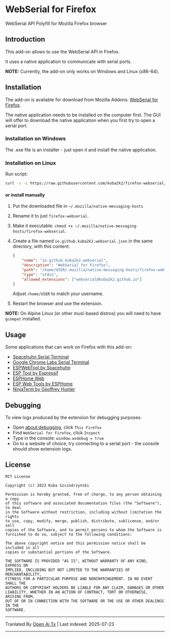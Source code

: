 
# WebSerial for Firefox

WebSerial API Polyfill for Mozilla Firefox browser

## Introduction

This add-on allows to use the WebSerial API in Firefox.

It uses a native application to communicate with serial ports.

**NOTE:** Currently, the add-on only works on Windows and Linux (x86-64).

## Installation

The add-on is available for download from Mozilla Addons:
[WebSerial for Firefox](https://addons.mozilla.org/pl/firefox/addon/webserial-for-firefox/).

The native application needs to be installed on the computer first. The GUI will offer to download the
native application when you first try to open a serial port.

### Installation on Windows

The .exe file is an installer - just open it and install the native application.

### Installation on Linux

Run script:

```sh
curl -s -L https://raw.githubusercontent.com/kuba2k2/firefox-webserial/master/native/install/linux_x86_64.sh | bash
```
#### or install manually

1. Put the downloaded file in `~/.mozilla/native-messaging-hosts`
2. Rename it to just `firefox-webserial`.
3. Make it executable: `chmod +x ~/.mozilla/native-messaging-hosts/firefox-webserial`.
4. Create a file named `io.github.kuba2k2.webserial.json` in the same directory, with this content:


	```json
	{
		"name": "io.github.kuba2k2.webserial",
		"description": "WebSerial for Firefox",
		"path": "/home/USER/.mozilla/native-messaging-hosts/firefox-webserial",
		"type": "stdio",
		"allowed_extensions": ["webserial@kuba2k2.github.io"]
	}
	```
	Adjust `/home/USER` to match your username.
5. Restart the browser and use the extension.

**NOTE:** On Alpine Linux (or other musl-based distros) you will need to have `gcompat` installed.

## Usage

Some applications that can work on Firefox with this add-on:

- [Spacehuhn Serial Terminal](https://serial.huhn.me/)
- [Google Chrome Labs Serial Terminal](https://googlechromelabs.github.io/serial-terminal/)
- [ESPWebTool by Spacehuhn](https://esp.huhn.me/)
- [ESP Tool by Espressif](https://espressif.github.io/esptool-js/)
- [ESPHome Web](https://web.esphome.io/)
- [ESP Web Tools by ESPHome](https://esphome.github.io/esp-web-tools/)
- [NinjaTerm by Geoffrey Hunter](https://ninjaterm.mbedded.ninja/)

## Debugging

To view logs produced by the extension for debugging purposes:

- Open [about:debugging](about:debugging), click `This Firefox`
- Find `WebSerial for Firefox`, click `Inspect`
- Type in the console: `window.wsdebug = true`
- Go to a website of choice, try connecting to a serial port - the console should show extension logs.

## License

```
MIT License

Copyright (c) 2023 Kuba Szczodrzyński

Permission is hereby granted, free of charge, to any person obtaining a copy
of this software and associated documentation files (the "Software"), to deal
in the Software without restriction, including without limitation the rights
to use, copy, modify, merge, publish, distribute, sublicense, and/or sell
copies of the Software, and to permit persons to whom the Software is
furnished to do so, subject to the following conditions:

The above copyright notice and this permission notice shall be included in all
copies or substantial portions of the Software.

THE SOFTWARE IS PROVIDED "AS IS", WITHOUT WARRANTY OF ANY KIND, EXPRESS OR
IMPLIED, INCLUDING BUT NOT LIMITED TO THE WARRANTIES OF MERCHANTABILITY,
FITNESS FOR A PARTICULAR PURPOSE AND NONINFRINGEMENT. IN NO EVENT SHALL THE
AUTHORS OR COPYRIGHT HOLDERS BE LIABLE FOR ANY CLAIM, DAMAGES OR OTHER
LIABILITY, WHETHER IN AN ACTION OF CONTRACT, TORT OR OTHERWISE, ARISING FROM,
OUT OF OR IN CONNECTION WITH THE SOFTWARE OR THE USE OR OTHER DEALINGS IN THE
SOFTWARE.
```


---

Tranlated By [Open Ai Tx](https://github.com/OpenAiTx/OpenAiTx) | Last indexed: 2025-07-23

---